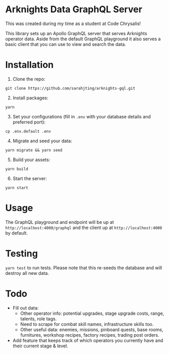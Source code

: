 # Arknights Data GraphQL Server

This was created during my time as a student at Code Chrysalis!

This library sets up an Apollo GraphQL server that serves Arknights operator data. Aside from the default GraphQL playground it also serves a basic client that you can use to view and search the data.

# Installation

1. Clone the repo:

```
git clone https://github.com/sarahjting/arknights-gql.git
```

2. Install packages:

```
yarn
```

3. Set your configurations (fill in `.env` with your database details and preferred port):

```
cp .env.default .env
```

4. Migrate and seed your data:

```
yarn migrate && yarn seed
```

5. Build your assets:

```
yarn build
```

6. Start the server:

```
yarn start
```

# Usage

The GraphQL playground and endpoint will be up at `http://localhost:4000/graphql` and the client up at `http://localhost:4000` by default.

# Testing

`yarn test` to run tests. Please note that this re-seeds the database and will destroy all new data.

# Todo

- Fill out data:
  - Other operator info: potential upgrades, stage upgrade costs, range, talents, role tags.
  - Need to scrape for combat skill names, infrastructure skills too.
  - Other useful data: enemies, missions, pinboard quests, base rooms, furnitures, workshop recipes, factory recipes, trading post orders.
- Add feature that keeps track of which operators you currently have and their current stage & level.
